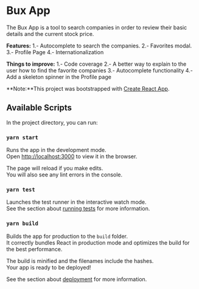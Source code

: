# Bux App

The Bux App is a tool to search companies in order to review their basic details and the current stock price.

**Features:**
1.- Autocomplete to search the companies.
2.- Favorites modal.
3.- Profile Page
4.- Internationalization

**Things to improve:**
1.- Code coverage
2.- A better way to explain to the user how to find the favorite companies
3.- Autocomplete functionality
4.- Add a skeleton spinner in the Profile page

**Note:**This project was bootstrapped with [Create React App](https://github.com/facebook/create-react-app).

## Available Scripts

In the project directory, you can run:

### `yarn start`

Runs the app in the development mode.\
Open [http://localhost:3000](http://localhost:3000) to view it in the browser.

The page will reload if you make edits.\
You will also see any lint errors in the console.

### `yarn test`

Launches the test runner in the interactive watch mode.\
See the section about [running tests](https://facebook.github.io/create-react-app/docs/running-tests) for more information.

### `yarn build`

Builds the app for production to the `build` folder.\
It correctly bundles React in production mode and optimizes the build for the best performance.

The build is minified and the filenames include the hashes.\
Your app is ready to be deployed!

See the section about [deployment](https://facebook.github.io/create-react-app/docs/deployment) for more information.
